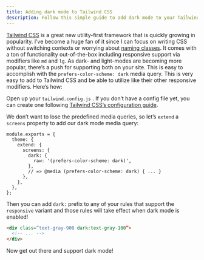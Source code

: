 ```yaml
---
title: Adding dark mode to Tailwind CSS
description: Follow this simple guide to add dark mode to your Tailwind CSS configuration.
---
```

[Tailwind CSS](https://tailwindcss.com) is a great new utility-first framework that is quickly growing in popularity. I’ve become a huge fan of it since I can focus on writing CSS without switching contexts or worrying about [naming classes](https://www.martinfowler.com/bliki/TwoHardThings.html). It comes with a ton of functionality out-of-the-box including responsive  support via modifiers like `md` and `lg`. As dark- and light-modes are becoming more popular, there’s a push for supporting both on your site. This is easy to accomplish with the `prefers-color-scheme: dark` media query. This is very easy to add to Tailwind CSS and be able to utilize like their other responsive modifiers. Here’s how:

Open up your `tailwind.config.js` . If you don’t have a config file yet, you can create one following [Tailwind CSS’s configuration guide](https://tailwindcss.com/docs/configuration/).

We don’t want to lose the predefined media queries, so let’s `extend` a `screens` property to add our dark mode media query:

```js[tailwind.config.js]
module.exports = {
  theme: {
    extend: {
      screens: {
        dark: {
          raw: '(prefers-color-scheme: dark)',
        },
        // => @media (prefers-color-scheme: dark) { ... }
      },
    },
  },
};
```

Then you can add `dark:` prefix to any of your rules that support the `responsive` variant and those rules will take effect when dark mode is enabled!

```html
<div class=“text-gray-900 dark:text-gray-100”>
  <!-- ... -->
</div>
```

Now get out there and support dark mode!
